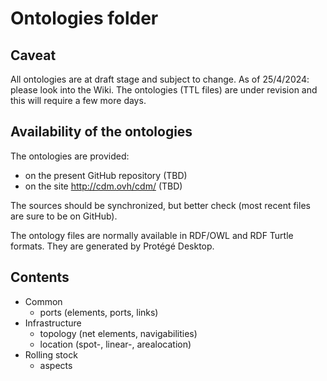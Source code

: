 # Ontologies folder
## Caveat
All ontologies are at draft stage and subject to change.
As of 25/4/2024: please look into the Wiki. The ontologies (TTL files) are under revision and this will require a few more days.

## Availability of the ontologies
The ontologies are provided:
* on the present GitHub repository (TBD)
* on the site http://cdm.ovh/cdm/ (TBD)

The sources should be synchronized, but better check (most recent files are sure to be on GitHub).

The ontology files are normally available in RDF/OWL and RDF Turtle formats. They are generated by Protégé Desktop.

## Contents
* Common
    - ports (elements, ports, links)
* Infrastructure
    - topology (net elements, navigabilities)
    - location (spot-, linear-, arealocation)
* Rolling stock
    - aspects


